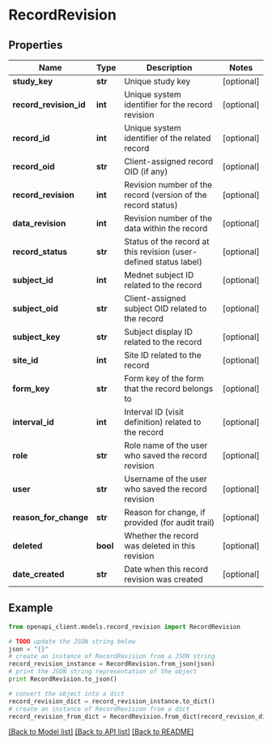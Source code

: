 # RecordRevision


## Properties
Name | Type | Description | Notes
------------ | ------------- | ------------- | -------------
**study_key** | **str** | Unique study key | [optional] 
**record_revision_id** | **int** | Unique system identifier for the record revision | [optional] 
**record_id** | **int** | Unique system identifier of the related record | [optional] 
**record_oid** | **str** | Client-assigned record OID (if any) | [optional] 
**record_revision** | **int** | Revision number of the record (version of the record status) | [optional] 
**data_revision** | **int** | Revision number of the data within the record | [optional] 
**record_status** | **str** | Status of the record at this revision (user-defined status label) | [optional] 
**subject_id** | **int** | Mednet subject ID related to the record | [optional] 
**subject_oid** | **str** | Client-assigned subject OID related to the record | [optional] 
**subject_key** | **str** | Subject display ID related to the record | [optional] 
**site_id** | **int** | Site ID related to the record | [optional] 
**form_key** | **str** | Form key of the form that the record belongs to | [optional] 
**interval_id** | **int** | Interval ID (visit definition) related to the record | [optional] 
**role** | **str** | Role name of the user who saved the record revision | [optional] 
**user** | **str** | Username of the user who saved the record revision | [optional] 
**reason_for_change** | **str** | Reason for change, if provided (for audit trail) | [optional] 
**deleted** | **bool** | Whether the record was deleted in this revision | [optional] 
**date_created** | **str** | Date when this record revision was created | [optional] 

## Example

```python
from openapi_client.models.record_revision import RecordRevision

# TODO update the JSON string below
json = "{}"
# create an instance of RecordRevision from a JSON string
record_revision_instance = RecordRevision.from_json(json)
# print the JSON string representation of the object
print RecordRevision.to_json()

# convert the object into a dict
record_revision_dict = record_revision_instance.to_dict()
# create an instance of RecordRevision from a dict
record_revision_from_dict = RecordRevision.from_dict(record_revision_dict)
```
[[Back to Model list]](../README.md#documentation-for-models) [[Back to API list]](../README.md#documentation-for-api-endpoints) [[Back to README]](../README.md)


